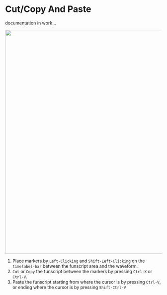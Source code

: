 # Cut/Copy And Paste

documentation in work...

<img src="" alt="" height="720"/>

1. Place markers by `Left-Clicking` and `Shift-Left-Clicking` on the `timelabel-bar` between the funscript area and the waveform.
2. `Cut` or `Copy` the funscript between the markers by pressing `Ctrl-X` or `Ctrl-V`.
3. Paste the funscript starting from where the cursor is by pressing `Ctrl-V`, or ending where the cursor is by pressing `Shift-Ctrl-V`


